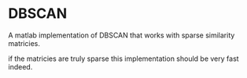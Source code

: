 # DBSCAN

A matlab implementation of DBSCAN that works with sparse similarity matricies.

if the matricies are truly sparse this implementation should be very fast indeed.
